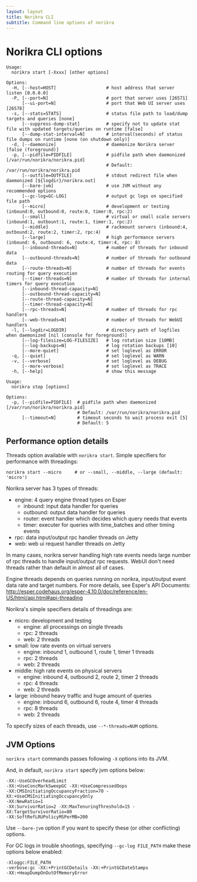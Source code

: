 ```yaml
---
layout: layout
title: Norikra CLI
subtitle: Command line options of norikra
---
```

# Norikra CLI options

```
Usage:
  norikra start [-Xxxx] [other options]
```

```
Options:
  -H, [--host=HOST]                   # host address that server listen [0.0.0.0]
  -P, [--port=N]                      # port that server uses [26571]
      [--ui-port=N]                   # port that Web UI server uses [26578]
  -s, [--stats=STATS]                 # status file path to load/dump targets and queries [none]
      [--suppress-dump-stat]          # specify not to update stat file with updated targets/queries on runtime [false]
      [--dump-stat-interval=N]        # interval(seconds) of status file dumps on runtime [none (on shutdown only)]
  -d, [--daemonize]                   # daemonize Norikra server [false (foreground)]
  -p, [--pidfile=PIDFILE]             # pidfile path when daemonized [/var/run/norikra/norikra.pid]
                                      # Default: /var/run/norikra/norikra.pid
      [--outfile=OUTFILE]             # stdout redirect file when daemonized [${logdir}/norikra.out]
      [--bare-jvm]                    # use JVM without any recommended options
      [--gc-log=GC-LOG]               # output gc logs on specified file path
      [--micro]                       # development or testing (inbound:0, outbound:0, route:0, timer:0, rpc:2)
      [--small]                       # virtual or small scale servers (inbound:1, outbount:1, route:1, timer:1, rpc:2)
      [--middle]                      # rackmount servers (inbound:4, outbound:2, route:2, timer:2, rpc:4)
      [--large]                       # high performance servers (inbound: 6, outbound: 6, route:4, timer:4, rpc: 8)
      [--inbound-threads=N]           # number of threads for inbound data
      [--outbound-threads=N]          # number of threads for outbound data
      [--route-threads=N]             # number of threads for events routing for query execution
      [--timer-threads=N]             # number of threads for internal timers for query execution
      [--inbound-thread-capacity=N]   
      [--outbound-thread-capacity=N]  
      [--route-thread-capacity=N]     
      [--timer-thread-capacity=N]     
      [--rpc-threads=N]               # number of threads for rpc handlers
      [--web-threads=N]               # number of threads for WebUI handlers
  -l, [--logdir=LOGDIR]               # directory path of logfiles when daemonized [nil (console for foreground)]
      [--log-filesize=LOG-FILESIZE]   # log rotation size [10MB]
      [--log-backups=N]               # log rotation backups [10]
      [--more-quiet]                  # set loglevel as ERROR
  -q, [--quiet]                       # set loglevel as WARN
  -v, [--verbose]                     # set loglevel as DEBUG
      [--more-verbose]                # set loglevel as TRACE
  -h, [--help]                        # show this message
```

```
Usage:
  norikra stop [options]
  
Options:
  -p, [--pidfile=PIDFILE]  # pidfile path when daemonized [/var/run/norikra/norikra.pid]
                           # Default: /var/run/norikra/norikra.pid
      [--timeout=N]        # timeout seconds to wait process exit [5]
                           # Default: 5
```

## <a name="performance"></a>Performance option details

Threads option available with `norikra start`. Simple specifiers for performance with threadings:

    norikra start --micro     # or --small, --middle, --large (default: 'micro')

Norikra server has 3 types of threads:

* engine: 4 query engine thread types on Esper
  * inbound: input data handler for queries
  * outbound: output data handler for queries
  * router: event handler which decides which query needs that events
  * timer: executer for queries with time_batches and other timing events
* rpc: data input/output rpc handler threads on Jetty
* web: web ui request handler threads on Jetty

In many cases, norikra server handling high rate events needs large number of rpc threads to handle input/output rpc requests. WebUI don't need threads rather than default in almost all of cases.

Engine threads depends on queries running on norikra, input/output event data rate and target numbers. For more details, see Esper's API Documents: http://esper.codehaus.org/esper-4.10.0/doc/reference/en-US/html/api.html#api-threading

Norikra's simple specifiers details of threadings are:

* micro: development and testing
  * engine: all processings on single threads
  * rpc: 2 threads
  * web: 2 threads
* small: low rate events on virtual servers
  * engine: inbound 1, outbound 1, route 1, timer 1 threads
  * rpc: 2 threads
  * web: 2 threads
* middle: high rate events on physical servers
  * engine: inbound 4, outbound 2, route 2, timer 2 threads
  * rpc: 4 threads
  * web: 2 threads
* large: inbound heavy traffic and huge amount of queries
  * engine: inbound 6, outbound 6, route 4, timer 4 threads
  * rpc: 8 threads
  * web: 2 threads

To specify sizes of each threads, use `--*-threads=NUM` options.

## <a name="jvm_options"></a>JVM Options

`norikra start` commands passes following `-X` options into its JVM.

And, in default, `norikra start` specify jvm options below:

    -XX:-UseGCOverheadLimit
    -XX:+UseConcMarkSweepGC -XX:+UseCompressedOops
    -XX:CMSInitiatingOccupancyFraction=70 -XX:+UseCMSInitiatingOccupancyOnly
    -XX:NewRatio=1
    -XX:SurvivorRatio=2 -XX:MaxTenuringThreshold=15 -XX:TargetSurvivorRatio=80
    -XX:SoftRefLRUPolicyMSPerMB=200

Use `--bare-jvm` option if you want to specify these (or other conflicting) options.

For GC logs in trouble shootings, specifying `--gc-log FILE_PATH` make these options below enabled:

    -Xloggc:FILE_PATH
    -verbose:gc -XX:+PrintGCDetails -XX:+PrintGCDateStamps
    -XX:+HeapDumpOnOutOfMemoryError
